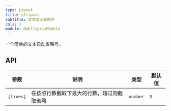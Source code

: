 ```yaml
---
type: Layout
title: ellipsis
subtitle: 文本自动省略号
cols: 1
module: NaEllipsisModule
---
```


一个简单的文本自动省略号。

## API

参数 | 说明 | 类型 | 默认值
----|------|-----|------
`[lines]` | 在按照行数截取下最大的行数，超过则截取省略  | `number` | `3`
